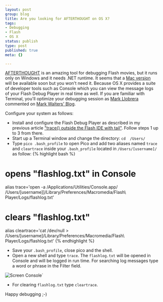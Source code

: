 ```yaml
--- 
layout: post
group: blog
title: Are you looking for AFTERTHOUGHT on OS X?
tags: 
- Debugging
- Flash
- OS X
status: publish
type: post
published: true
meta: {}

---
```

[AFTERTHOUGHT](http://broadcast.artificialcolors.com/index.php?title=afterthought_2_1_now_with_search "afterthought_2_1_now_with_search") is an
amazing tool for debugging Flash movies, but it runs only on Windows and it needs .NET runtime.
It seems that a [Mac version](http://broadcast.artificialcolors.com/index.php?title=afterthought_on_osx "afterthought_on_osx") will be available soon
but you won't need it. Because OS X provides a suite of developer tools such as Console which you can view the message logs of your
Flash Debug Player in real time as well. If you are familiar with Terminal, you'll optimize your debugging session
as [Mark Llobrera](http://www.dirtystylus.com/blog/) commented on [Mark Walters' Blog](http://www.digitalflipbook.com/archives/2005/07/trace_from_the.php).

<!--more-->

Configure your system as follows:

*  Install and configure the Flash Debug Player as described in my previous article
["trace() outside the Flash IDE with tail"](/blog/2007/02/20/trace-outside-the-flash-ide-with-tail/).
Follow steps 1 up to 3 from there.
*  Start up a Terminal window and change the directory: `cd  /Users/`
*  Type `pico .bash_profile` to open Pico and add two aliases named `trace` and `cleartrace` inside your `.bash_profile`
located in `/Users/[username]/` as follow:
{% highlight bash %}
# opens "flashlog.txt" in Console
alias trace='open -a /Applications/Utilities/Console.app/ /Users/[username]]/Library/Preferences/Macromedia/Flash\ Player/Logs/flashlog.txt'
# clears "flashlog.txt"
alias cleartrace='cat /dev/null > /Users/[username]/Library/Preferences/Macromedia/Flash\ Player/Logs/flashlog.txt'
{% endhighlight %}
*  Save your `.bash_profile`, close pico and the shell.
*  Open a new shell and type `trace`. The `flashlog.txt` will be opened in Console and will be
logged in run time. For searching log messages type a word or phrase in the Filter field.

![Screen Console](/blog/uploads/2007/02/screen-console.png)`

* For clearing `flashlog.txt` type `cleartrace`.

Happy debugging ;-)
